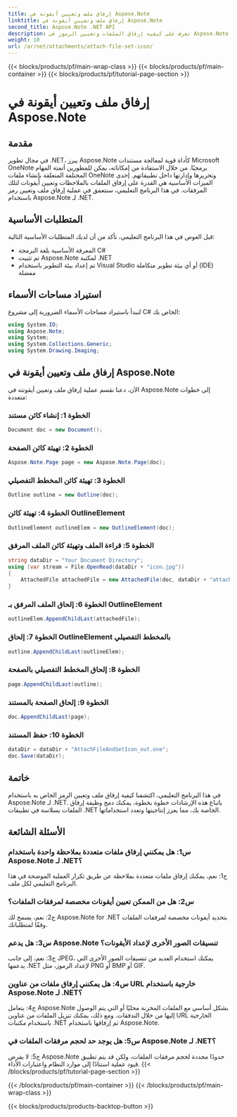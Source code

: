 ```yaml
---
title: إرفاق ملف وتعيين أيقونة في Aspose.Note
linktitle: إرفاق ملف وتعيين أيقونة في Aspose.Note
second_title: Aspose.Note .NET API
description: تعرف على كيفية إرفاق الملفات وتعيين الرموز في Aspose.Note لـ .NET. قم بتحسين تطبيقات .NET الخاصة بك من خلال هذا البرنامج التعليمي خطوة بخطوة.
weight: 10
url: /ar/net/attachments/attach-file-set-icon/
---
```


{{< blocks/products/pf/main-wrap-class >}}
{{< blocks/products/pf/main-container >}}
{{< blocks/products/pf/tutorial-page-section >}}

# إرفاق ملف وتعيين أيقونة في Aspose.Note

## مقدمة

في مجال تطوير .NET، يبرز Aspose.Note كأداة قوية لمعالجة مستندات Microsoft OneNote برمجيًا. من خلال الاستفادة من إمكاناته، يمكن للمطورين أتمتة المهام المختلفة المتعلقة بإنشاء ملفات OneNote وتحريرها وإدارتها داخل تطبيقاتهم. إحدى الميزات الأساسية هي القدرة على إرفاق الملفات بالملاحظات وتعيين أيقونات لتلك المرفقات. في هذا البرنامج التعليمي، سنتعمق في عملية إرفاق ملف وتعيين رمز باستخدام Aspose.Note لـ .NET.

## المتطلبات الأساسية

قبل الغوص في هذا البرنامج التعليمي، تأكد من أن لديك المتطلبات الأساسية التالية:

- المعرفة الأساسية بلغة البرمجة C#
- تم تثبيت Aspose.Note لمكتبة .NET
- تم إعداد بيئة التطوير باستخدام Visual Studio أو أي بيئة تطوير متكاملة (IDE) مفضلة

## استيراد مساحات الأسماء

لنبدأ باستيراد مساحات الأسماء الضرورية إلى مشروع C# الخاص بك:

```csharp
using System.IO;
using Aspose.Note;
using System;
using System.Collections.Generic;
using System.Drawing.Imaging;
```

## إرفاق ملف وتعيين أيقونة في Aspose.Note

الآن، دعنا نقسم عملية إرفاق ملف وتعيين أيقونته في Aspose.Note إلى خطوات متعددة:

### الخطوة 1: إنشاء كائن مستند

```csharp
Document doc = new Document();
```

### الخطوة 2: تهيئة كائن الصفحة

```csharp
Aspose.Note.Page page = new Aspose.Note.Page(doc);
```

### الخطوة 3: تهيئة كائن المخطط التفصيلي

```csharp
Outline outline = new Outline(doc);
```

### الخطوة 4: تهيئة كائن OutlineElement

```csharp
OutlineElement outlineElem = new OutlineElement(doc);
```

### الخطوة 5: قراءة الملف وتهيئة كائن الملف المرفق

```csharp
string dataDir = "Your Document Directory";
using (var stream = File.OpenRead(dataDir + "icon.jpg"))
{
    AttachedFile attachedFile = new AttachedFile(doc, dataDir + "attachment.txt", stream, ImageFormat.Jpeg);
}
```

### الخطوة 6: إلحاق الملف المرفق بـ OutlineElement

```csharp
outlineElem.AppendChildLast(attachedFile);
```

### الخطوة 7: إلحاق OutlineElement بالمخطط التفصيلي

```csharp
outline.AppendChildLast(outlineElem);
```

### الخطوة 8: إلحاق المخطط التفصيلي بالصفحة

```csharp
page.AppendChildLast(outline);
```

### الخطوة 9: إلحاق الصفحة بالمستند

```csharp
doc.AppendChildLast(page);
```

### الخطوة 10: حفظ المستند

```csharp
dataDir = dataDir + "AttachFileAndSetIcon_out.one";
doc.Save(dataDir);
```

## خاتمة

في هذا البرنامج التعليمي، اكتشفنا كيفية إرفاق ملف وتعيين الرمز الخاص به باستخدام Aspose.Note لـ .NET. باتباع هذه الإرشادات خطوة بخطوة، يمكنك دمج وظيفة إرفاق الملفات بسلاسة في تطبيقات .NET الخاصة بك، مما يعزز إنتاجيتها وتعدد استخداماتها.

## الأسئلة الشائعة

### س1: هل يمكنني إرفاق ملفات متعددة بملاحظة واحدة باستخدام Aspose.Note لـ .NET؟

ج1: نعم، يمكنك إرفاق ملفات متعددة بملاحظة عن طريق تكرار العملية الموضحة في هذا البرنامج التعليمي لكل ملف.

### س2: هل من الممكن تعيين أيقونات مخصصة لمرفقات الملفات؟

ج2: نعم، يسمح لك Aspose.Note for .NET بتحديد أيقونات مخصصة لمرفقات الملفات وفقًا لمتطلباتك.

### س3: هل يدعم Aspose.Note تنسيقات الصور الأخرى لإعداد الأيقونات؟

ج3: نعم، إلى جانب JPEG، يمكنك استخدام العديد من تنسيقات الصور الأخرى التي يدعمها .NET لإعداد الرموز، مثل PNG أو BMP أو GIF.

### س4: هل يمكنني إرفاق ملفات من عناوين URL خارجية باستخدام Aspose.Note لـ .NET؟

ج4: يتعامل Aspose.Note بشكل أساسي مع الملفات المخزنة محليًا أو التي يتم الوصول إليها من خلال التدفقات. ومع ذلك، يمكنك تنزيل الملفات من عناوين URL الخارجية باستخدام مكتبات .NET ثم إرفاقها باستخدام Aspose.Note.

### س5: هل يوجد حد لحجم مرفقات الملفات في Aspose.Note لـ .NET؟

ج5: لا يفرض Aspose.Note حدودًا محددة لحجم مرفقات الملفات، ولكن قد يتم تطبيق قيود عملية استنادًا إلى موارد النظام واعتبارات الأداء.
{{< /blocks/products/pf/tutorial-page-section >}}

{{< /blocks/products/pf/main-container >}}
{{< /blocks/products/pf/main-wrap-class >}}

{{< blocks/products/products-backtop-button >}}
